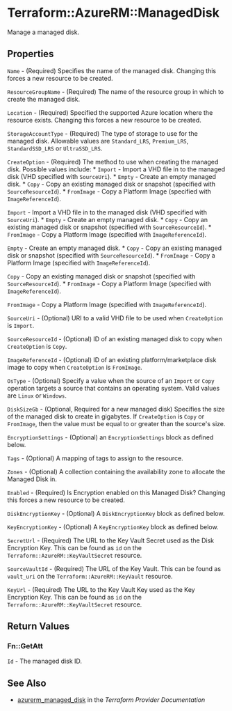 # Terraform::AzureRM::ManagedDisk

Manage a managed disk.

## Properties

`Name` - (Required) Specifies the name of the managed disk. Changing this forces a new resource to be created.

`ResourceGroupName` - (Required) The name of the resource group in which to create the managed disk.

`Location` - (Required) Specified the supported Azure location where the resource exists. Changing this forces a new resource to be created.

`StorageAccountType` - (Required) The type of storage to use for the managed disk. Allowable values are `Standard_LRS`, `Premium_LRS`, `StandardSSD_LRS` or `UltraSSD_LRS`.

`CreateOption` - (Required) The method to use when creating the managed disk. Possible values include: * `Import` - Import a VHD file in to the managed disk (VHD specified with `SourceUri`). * `Empty` - Create an empty managed disk. * `Copy` - Copy an existing managed disk or snapshot (specified with `SourceResourceId`). * `FromImage` - Copy a Platform Image (specified with `ImageReferenceId`).

`Import` - Import a VHD file in to the managed disk (VHD specified with `SourceUri`). * `Empty` - Create an empty managed disk. * `Copy` - Copy an existing managed disk or snapshot (specified with `SourceResourceId`). * `FromImage` - Copy a Platform Image (specified with `ImageReferenceId`).

`Empty` - Create an empty managed disk. * `Copy` - Copy an existing managed disk or snapshot (specified with `SourceResourceId`). * `FromImage` - Copy a Platform Image (specified with `ImageReferenceId`).

`Copy` - Copy an existing managed disk or snapshot (specified with `SourceResourceId`). * `FromImage` - Copy a Platform Image (specified with `ImageReferenceId`).

`FromImage` - Copy a Platform Image (specified with `ImageReferenceId`).

`SourceUri` - (Optional) URI to a valid VHD file to be used when `CreateOption` is `Import`.

`SourceResourceId` - (Optional) ID of an existing managed disk to copy when `CreateOption` is `Copy`.

`ImageReferenceId` - (Optional) ID of an existing platform/marketplace disk image to copy when `CreateOption` is `FromImage`.

`OsType` - (Optional) Specify a value when the source of an `Import` or `Copy` operation targets a source that contains an operating system. Valid values are `Linux` or `Windows`.

`DiskSizeGb` - (Optional, Required for a new managed disk) Specifies the size of the managed disk to create in gigabytes. If `CreateOption` is `Copy` or `FromImage`, then the value must be equal to or greater than the source's size.

`EncryptionSettings` - (Optional) an `EncryptionSettings` block as defined below.

`Tags` - (Optional) A mapping of tags to assign to the resource.

`Zones` - (Optional) A collection containing the availability zone to allocate the Managed Disk in.

`Enabled` - (Required) Is Encryption enabled on this Managed Disk? Changing this forces a new resource to be created.

`DiskEncryptionKey` - (Optional) A `DiskEncryptionKey` block as defined below.

`KeyEncryptionKey` - (Optional) A `KeyEncryptionKey` block as defined below.

`SecretUrl` - (Required) The URL to the Key Vault Secret used as the Disk Encryption Key. This can be found as `id` on the `Terraform::AzureRM::KeyVaultSecret` resource.

`SourceVaultId` - (Required) The URL of the Key Vault. This can be found as `vault_uri` on the `Terraform::AzureRM::KeyVault` resource.

`KeyUrl` - (Required) The URL to the Key Vault Key used as the Key Encryption Key. This can be found as `id` on the `Terraform::AzureRM::KeyVaultSecret` resource.


## Return Values

### Fn::GetAtt

`Id` - The managed disk ID.

## See Also

* [azurerm_managed_disk](https://www.terraform.io/docs/providers/azurerm/r/managed_disk.html) in the _Terraform Provider Documentation_
